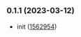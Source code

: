 ## <small>0.1.1 (2023-03-12)</small>

* init ([1562954](https://github.com/2401345934/rspack-demo/commit/1562954))



